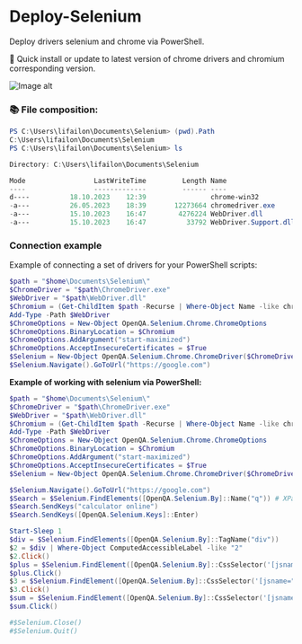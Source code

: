 # Deploy-Selenium

Deploy drivers selenium and chrome via PowerShell.

🚀 Quick install or update to latest version of chrome drivers and chromium corresponding version.

![Image alt](https://github.com/Lifailon/Deploy-Selenium/blob/rsa/Example.gif)

### 📚 File composition:

```PowerShell
PS C:\Users\lifailon\Documents\Selenium> (pwd).Path
C:\Users\lifailon\Documents\Selenium
PS C:\Users\lifailon\Documents\Selenium> ls

Directory: C:\Users\lifailon\Documents\Selenium

Mode                 LastWriteTime         Length Name
----                 -------------         ------ ----
d----          18.10.2023    12:39                chrome-win32
-a---          26.05.2023    18:39       12273664 chromedriver.exe
-a---          15.10.2023    16:47        4276224 WebDriver.dll
-a---          15.10.2023    16:47          33792 WebDriver.Support.dll
```

### Connection example

Example of connecting a set of drivers for your PowerShell scripts:

```PowerShell
$path = "$home\Documents\Selenium\"
$ChromeDriver = "$path\ChromeDriver.exe"
$WebDriver = "$path\WebDriver.dll"
$Chromium = (Get-ChildItem $path -Recurse | Where-Object Name -like chrome.exe).FullName
Add-Type -Path $WebDriver
$ChromeOptions = New-Object OpenQA.Selenium.Chrome.ChromeOptions
$ChromeOptions.BinaryLocation = $Chromium
$ChromeOptions.AddArgument("start-maximized")
$ChromeOptions.AcceptInsecureCertificates = $True
$Selenium = New-Object OpenQA.Selenium.Chrome.ChromeDriver($ChromeDriver, $ChromeOptions)
$Selenium.Navigate().GoToUrl("https://google.com")
```

**Example of working with selenium via PowerShell:**

```PowerShell
$path = "$home\Documents\Selenium\"
$ChromeDriver = "$path\ChromeDriver.exe"
$WebDriver = "$path\WebDriver.dll"
$Chromium = (Get-ChildItem $path -Recurse | Where-Object Name -like chrome.exe).FullName
Add-Type -Path $WebDriver
$ChromeOptions = New-Object OpenQA.Selenium.Chrome.ChromeOptions
$ChromeOptions.BinaryLocation = $Chromium
$ChromeOptions.AddArgument("start-maximized")
$ChromeOptions.AcceptInsecureCertificates = $True
$Selenium = New-Object OpenQA.Selenium.Chrome.ChromeDriver($ChromeDriver, $ChromeOptions)

$Selenium.Navigate().GoToUrl("https://google.com")
$Search = $Selenium.FindElements([OpenQA.Selenium.By]::Name("q")) # XPath('//*[@name="q"]'))
$Search.SendKeys("calculator online")
$Search.SendKeys([OpenQA.Selenium.Keys]::Enter)

Start-Sleep 1
$div = $Selenium.FindElements([OpenQA.Selenium.By]::TagName("div"))
$2 = $div | Where-Object ComputedAccessibleLabel -like "2"
$2.Click()
$plus = $Selenium.FindElement([OpenQA.Selenium.By]::CssSelector('[jsname="XSr6wc"]'))
$plus.Click()
$3 = $Selenium.FindElement([OpenQA.Selenium.By]::CssSelector('[jsname="KN1kY"]'))
$3.Click()
$sum = $Selenium.FindElement([OpenQA.Selenium.By]::CssSelector('[jsname="Pt8tGc"]'))
$sum.Click()

#$Selenium.Close()
#$Selenium.Quit()
```
